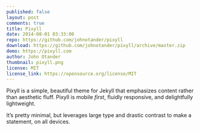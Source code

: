 ```yaml
---
published: false
layout: post
comments: true
title: Pixyll
date: 2014-08-01 03:33:00
repo: https://github.com/johnotander/pixyll
download: https://github.com/johnotander/pixyll/archive/master.zip
demo: https://pixyll.com
author: John Otander
thumbnail: pixyll.png
license: MIT
license_link: https://opensource.org/license/MIT
---
```


Pixyll is a simple, beautiful theme for Jekyll that emphasizes content rather than aesthetic fluff. Pixyll is mobile _first_, fluidly responsive, and delightfully lightweight.

It’s pretty minimal, but leverages large type and drastic contrast to make a statement, on all devices.
